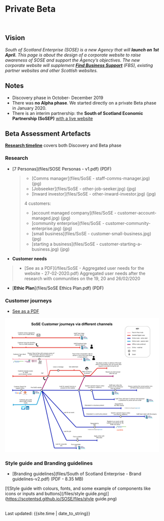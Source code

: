
# Private Beta 
<br>

## Vision
_South of Scotland Enterprise (SOSE) is a new Agency that will **launch on 1st April.**_
_This page is about the design of a corporate website to raise awareness of SOSE and support the Agency’s objectives._
_The new corporate website will supplement [**Find Business Support**](https://www.findbusinesssupport.gov.scot/) (FBS), existing partner websites and other Scottish websites._


## Notes
- Discovery phase in October- December 2019
- There was **no Alpha phase**. We started directly on a private Beta phase in January 2020.
- There is an interim partnership: the **South of Scotland Economic Partnership (SoSEP)** [with a live website](https://www.sosep.co.uk/site/index.php)

## Beta Assessment Artefacts

[**Research timeline**](timeline) covers both Discovery and Beta phase


### Research

* [7 Personas](files/SOSE Personas - v1.pdf) (PDF)

    >- [Comms manager](files/SoSE - staff-comms-manager.jpg) (jpg)
    >- [Jobseeker](files/SoSE - other-job-seeker.jpg) (jpg)
    >- [Inward investor](files/SoSE - other-inward-investor.jpg) (jpg)
    >
    >4 customers:
    >
    >- [account managed company](files/SoSE - customer-account-managed.jpg) (jpg)
    >- [community enterprise](files/SoSE - customer-community- enterprise.jpg) (jpg)
    >- [small business](files/SoSE - customer-small-business.jpg) (jpg)
    >- [starting a business](files/SoSE - customer-starting-a-business.jpg) (jpg)
 

* **Customer needs**
>- [See as a PDF](/files/SoSE - Aggregated user needs for the website - 27-02-2020.pdf) Aggregated user needs after the research with communities on the 19, 20 and 26/02/2020

* [**Ethic Plan**](files/SoSE Ethics Plan.pdf) (PDF)

### Customer journeys
- [See as a PDF](/files/SoSE-journeys7.pdf)

[![customer journey via different channel as a tube map](/images/SoSE-journeys7.png)](https://scotentsd.github.io/SOSE/images/SoSE-journeys7.png)

### Style guide and Branding guidelines
- [Branding guidelines](files/South of Scotland Enterprise - Brand guidelines-v2.pdf) (PDF - 8.35 MB)

[![Style guide with colours, fonts, and some example of components like icons or inputs and buttons](/files/style guide.png)](https://scotentsd.github.io/SOSE/files/style guide.png)

<br>
<div>Last updated: {{site.time | date_to_string}}</div>
